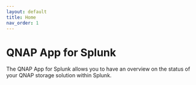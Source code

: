 ```yaml
---
layout: default
title: Home
nav_order: 1
---
```

# QNAP App for Splunk

The QNAP App for Splunk allows you to have an overview on the status of your QNAP storage solution within Splunk.
